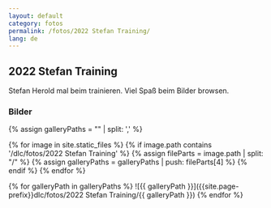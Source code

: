 ```yaml
---
layout: default
category: fotos
permalink: /fotos/2022 Stefan Training/
lang: de
---
```


## 2022 Stefan Training

Stefan Herold mal beim trainieren. Viel Spaß beim Bilder browsen.

### Bilder
{% assign galleryPaths = "" | split: ',' %}

{% for image in site.static_files %}
{% if image.path contains '/dlc/fotos/2022 Stefan Training' %}
        {% assign fileParts = image.path | split: "/" %}
        {% assign galleryPaths = galleryPaths | push: fileParts[4] %}
{% endif %}
{% endfor %}

{% for galleryPath in galleryPaths %}
![{{ galleryPath }}]({{site.page-prefix}}dlc/fotos/2022 Stefan Training/{{ galleryPath }})
{% endfor %}

